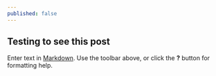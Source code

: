 ```yaml
---
published: false
---
```

## Testing to see this post

Enter text in [Markdown](http://daringfireball.net/projects/markdown/). Use the toolbar above, or click the **?** button for formatting help.
